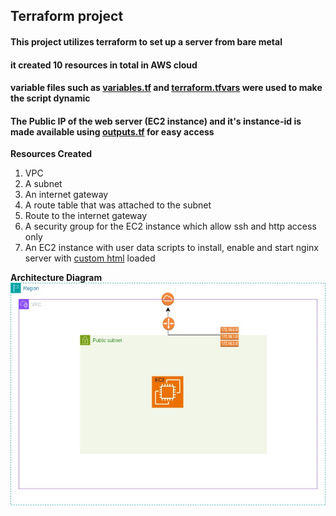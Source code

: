 ## Terraform project
#### This project utilizes terraform to set up a server from bare metal
#### it created 10 resources in total in AWS cloud
#### variable files such as [variables.tf](./variables.tf) and [terraform.tfvars](./terraform.tfvars) were used to make the script dynamic
#### The Public IP of the web server (EC2 instance) and it's instance-id is made available using [outputs.tf](./outputs.tf) for easy access

**Resources Created**
1. VPC
2. A subnet
3. An internet gateway
4. A route table that was attached to the subnet
5. Route to the internet gateway
6. A security group for the EC2 instance which allow ssh and http access only
7. An EC2 instance with user data scripts to install, enable and start nginx server with [custom html](./test.html) loaded

**Architecture Diagram**
![Architecture Diagram](./architecture_diagram.jpg)


